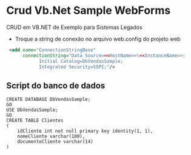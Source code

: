 # Crud Vb.Net Sample WebForms
CRUD em VB.NET de Exemplo para Sistemas Legados

- Troque a string de conexão no arquivo web.config do projeto web

```xml
 <add name="ConnectionStringBase" 
      connectionString="Data Source=<<HostName>>\<<InstanceName>>;
			Initial Catalog=DbVendasSample;
			Integrated Security=SSPI;"/>
```

## Script do banco de dados

```tsql
CREATE DATABASE DbVendasSample;
GO
USE DbVendasSample;
GO
CREATE TABLE Clientes
(
	idCliente int not null primary key identity(1, 1), 
	nomeCliente varchar(100),
	documentoCliente varchar(14)
)
```
